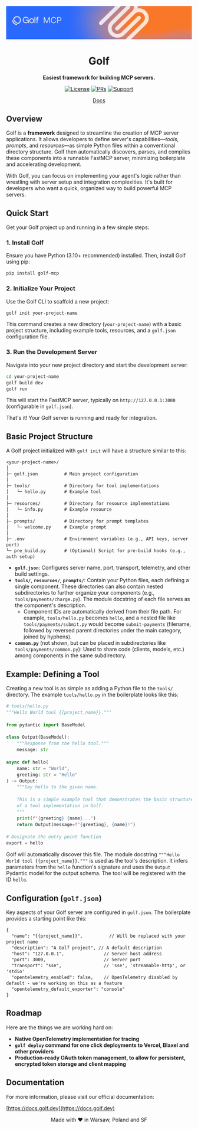 <div align="center">
  <img src="./golf-banner.png" alt="Golf Banner">
  
  <h1>Golf</h1>
  
  <p><strong>Easiest framework for building MCP servers.</strong></p>
  
  <p>
    <a href="https://opensource.org/licenses/Apache-2.0"><img src="https://img.shields.io/badge/License-Apache%202.0-blue.svg" alt="License"></a>
    <a href="https://github.com/golf-mcp/golf/pulls"><img src="https://img.shields.io/badge/PRs-welcome-brightgreen.svg" alt="PRs"></a>
    <a href="https://github.com/golf-mcp/golf/issues"><img src="https://img.shields.io/badge/support-contact%20author-purple.svg" alt="Support"></a>
  </p>
  
  <p><a href="https://docs.golf.dev">Docs</a></p>
</div>

## Overview

Golf is a **framework** designed to streamline the creation of MCP server applications. It allows developers to define server's capabilities—*tools*, *prompts*, and *resources*—as simple Python files within a conventional directory structure. Golf then automatically discovers, parses, and compiles these components into a runnable FastMCP server, minimizing boilerplate and accelerating development.

With Golf, you can focus on implementing your agent's logic rather than wrestling with server setup and integration complexities. It's built for developers who want a quick, organized way to build powerful MCP servers.

## Quick Start

Get your Golf project up and running in a few simple steps:

### 1. Install Golf

Ensure you have Python (3.10+ recommended) installed. Then, install Golf using pip:

```bash
pip install golf-mcp
```

### 2. Initialize Your Project

Use the Golf CLI to scaffold a new project:

```bash
golf init your-project-name
```
This command creates a new directory (`your-project-name`) with a basic project structure, including example tools, resources, and a `golf.json` configuration file.

### 3. Run the Development Server

Navigate into your new project directory and start the development server:

```bash
cd your-project-name
golf build dev
golf run
```
This will start the FastMCP server, typically on `http://127.0.0.1:3000` (configurable in `golf.json`).

That's it! Your Golf server is running and ready for integration.

## Basic Project Structure

A Golf project initialized with `golf init` will have a structure similar to this:

```
<your-project-name>/
│
├─ golf.json          # Main project configuration
│
├─ tools/             # Directory for tool implementations
│   └─ hello.py       # Example tool
│
├─ resources/         # Directory for resource implementations
│   └─ info.py        # Example resource
│
├─ prompts/           # Directory for prompt templates
│   └─ welcome.py     # Example prompt
│
├─ .env               # Environment variables (e.g., API keys, server port)
└─ pre_build.py       # (Optional) Script for pre-build hooks (e.g., auth setup)
```

-   **`golf.json`**: Configures server name, port, transport, telemetry, and other build settings.
-   **`tools/`**, **`resources/`**, **`prompts/`**: Contain your Python files, each defining a single component. These directories can also contain nested subdirectories to further organize your components (e.g., `tools/payments/charge.py`). The module docstring of each file serves as the component's description.
    -   Component IDs are automatically derived from their file path. For example, `tools/hello.py` becomes `hello`, and a nested file like `tools/payments/submit.py` would become `submit-payments` (filename, followed by reversed parent directories under the main category, joined by hyphens).
-   **`common.py`** (not shown, but can be placed in subdirectories like `tools/payments/common.py`): Used to share code (clients, models, etc.) among components in the same subdirectory.

## Example: Defining a Tool

Creating a new tool is as simple as adding a Python file to the `tools/` directory. The example `tools/hello.py` in the boilerplate looks like this:

```python
# tools/hello.py
"""Hello World tool {{project_name}}."""

from pydantic import BaseModel

class Output(BaseModel):
    """Response from the hello tool."""
    message: str

async def hello(
    name: str = "World",
    greeting: str = "Hello"
) -> Output:
    """Say hello to the given name.
    
    This is a simple example tool that demonstrates the basic structure
    of a tool implementation in Golf.
    """
    print(f"{greeting} {name}...")
    return Output(message=f"{greeting}, {name}!")

# Designate the entry point function
export = hello
```
Golf will automatically discover this file. The module docstring `"""Hello World tool {{project_name}}."""` is used as the tool's description. It infers parameters from the `hello` function's signature and uses the `Output` Pydantic model for the output schema. The tool will be registered with the ID `hello`.

## Configuration (`golf.json`)

Key aspects of your Golf server are configured in `golf.json`. The boilerplate provides a starting point like this:

```jsonc
{
  "name": "{{project_name}}",          // Will be replaced with your project name
  "description": "A Golf project", // A default description
  "host": "127.0.0.1",               // Server host address
  "port": 3000,                      // Server port
  "transport": "sse",                // 'sse', 'streamable-http', or 'stdio'
  "opentelemetry_enabled": false,    // OpenTelemetry disabled by default - we're working on this as a feature
  "opentelemetry_default_exporter": "console"
}
```
## Roadmap

Here are the things we are working hard on:

*   **Native OpenTelemetry implementation for tracing**
*   **`golf deploy` command for one click deployments to Vercel, Blaxel and other providers**
*   **Production-ready OAuth token management, to allow for persistent, encrypted token storage and client mapping**

## Documentation

For more information, please visit our official documentation:

[https://docs.golf.dev](https://docs.golf.dev)

<div align="center">
Made with ❤️ in Warsaw, Poland and SF
</div>
